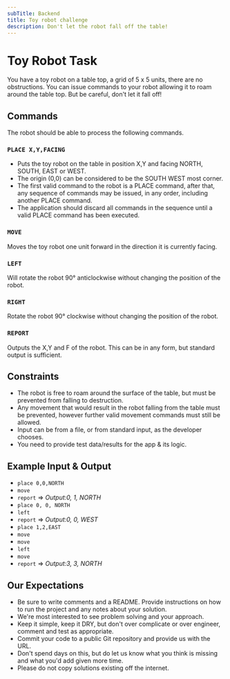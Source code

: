 ```yaml
---
subTitle: Backend
title: Toy robot challenge
description: Don't let the robot fall off the table!
---
```


# Toy Robot Task 
You have a toy robot on a table top, a grid of 5 x 5 units, there are no obstructions. You can issue commands to your robot allowing it to roam around the table top. But be careful, don't let it fall off!

## Commands
The robot should be able to process the following commands.

### `PLACE X,Y,FACING`

- Puts the toy robot on the table in position X,Y and facing NORTH, SOUTH, EAST or WEST.
- The origin (0,0) can be considered to be the SOUTH WEST most corner.
- The first valid command to the robot is a PLACE command, after that, any sequence of commands may be issued, in any order, including another PLACE command.
- The application should discard all commands in the sequence until a valid PLACE command has been executed.

### `MOVE`

Moves the toy robot one unit forward in the direction it is currently facing.

### `LEFT`

Will rotate the robot 90° anticlockwise without changing the position of the robot.

### `RIGHT`

Rotate the robot 90° clockwise without changing the position of the robot.

### `REPORT`

Outputs the X,Y and F of the robot. This can be in any form, but standard output is sufficient.

## Constraints
- The robot is free to roam around the surface of the table, but must be prevented from falling to destruction. 
- Any movement that would result in the robot falling from the table must be prevented, however further valid movement commands must still be allowed.
- Input can be from a file, or from standard input, as the developer chooses.
- You need to provide test data/results for the app & its logic.


## Example Input & Output

- `place 0,0,NORTH`
- `move`
- `report` => _Output:0, 1, NORTH_
- `place 0, 0, NORTH`
- `left`
- `report` => _Output:0, 0, WEST_
- `place 1,2,EAST`
- `move`
- `move`
- `left`
- `move`
- `report` => _Output:3, 3, NORTH_



## Our Expectations

- Be sure to write comments and a README. Provide instructions on how to run the project and any notes  about your solution.
- We're most interested to see problem solving and your approach.
- Keep it simple, keep it DRY, but don't over complicate or over engineer, comment and test as appropriate.
- Commit your code to a public Git repository and provide us with the URL.
- Don't spend days on this, but do let us know what you think is missing and what you'd add given more time.
- Please do not copy solutions existing off the internet.
